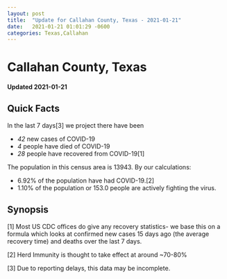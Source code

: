 ```yaml
---
layout: post
title:  "Update for Callahan County, Texas - 2021-01-21"
date:   2021-01-21 01:01:29 -0600
categories: Texas,Callahan
---
```


# Callahan County, Texas
#### Updated 2021-01-21

## Quick Facts

In the last 7 days[3] we project there have been
- *42* new cases of COVID-19
- *4* people have died of COVID-19
- *28* people have recovered from COVID-19[1]

The population in this census area is 13943. By our calculations:
- 6.92% of the population have had COVID-19.[2]
- 1.10% of the population or 153.0 people are actively fighting the virus.

## Synopsis




[1] Most US CDC offices do give any recovery statistics- we base this on a formula which looks at confirmed new cases
15 days ago (the average recovery time) and deaths over the last 7 days.

[2] Herd Immunity is thought to take effect at around ~70-80%

[3] Due to reporting delays, this data may be incomplete.
 
    